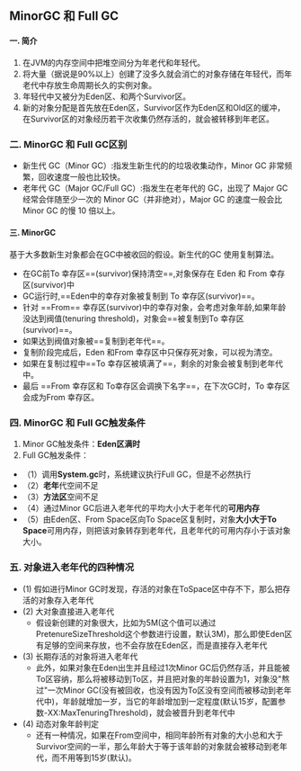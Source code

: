 ## MinorGC 和 Full GC


#### 一. 简介
1. 在JVM的内存空间中把堆空间分为年老代和年轻代。
1. 将大量（据说是90%以上）创建了没多久就会消亡的对象存储在年轻代，而年老代中存放生命周期长久的实例对象。
1. 年轻代中又被分为Eden区、和两个Survivor区。
1. 新的对象分配是首先放在Eden区，Survivor区作为Eden区和Old区的缓冲，在Survivor区的对象经历若干次收集仍然存活的，就会被转移到年老区。


### 二. MinorGC 和 Full GC区别
- 新生代 GC（Minor GC）:指发生新生代的的垃圾收集动作，Minor GC 非常频繁，回收速度一般也比较快。
- 老年代 GC（Major GC/Full GC）:指发生在老年代的 GC，出现了 Major GC 经常会伴随至少一次的 Minor GC（并非绝对），Major GC 的速度一般会比 Minor GC 的慢 10 倍以上。

#### 三. MinorGC
基于大多数新生对象都会在GC中被收回的假设。新生代的GC 使用复制算法。
- 在GC前To 幸存区==(survivor)保持清空==,对象保存在 Eden 和 From 幸存区(survivor)中
- GC运行时,==Eden中的幸存对象被复制到 To 幸存区(survivor)==。
- 针对 ==From== 幸存区(survivor)中的幸存对象，会考虑对象年龄,如果年龄没达到阀值(tenuring threshold)，对象会==被复制到To 幸存区(survivor)==。
- 如果达到阀值对象被==复制到老年代==。
- 复制阶段完成后，Eden 和From 幸存区中只保存死对象，可以视为清空。
- 如果在复制过程中==To 幸存区被填满了==，剩余的对象会被复制到老年代中。
- 最后 ==From 幸存区和 To幸存区会调换下名字==，在下次GC时，To 幸存区会成为From 幸存区。



### 四. MinorGC 和 Full GC触发条件
1. Minor GC触发条件：**Eden区满时**
2. Full GC触发条件：
- （1）调用**System.gc**时，系统建议执行Full GC，但是不必然执行
- （2）**老年**代空间不足
- （3）**方法区**空间不足
- （4）通过Minor GC后进入老年代的平均大小大于老年代的**可用内存**
- （5）由Eden区、From Space区向To Space区复制时，对象**大小大于To Space**可用内存，则把该对象转存到老年代，且老年代的可用内存小于该对象大小。


### 五. 对象进入老年代的四种情况
- (1) 假如进行Minor GC时发现，存活的对象在ToSpace区中存不下，那么把存活的对象存入老年代
- (2) 大对象直接进入老年代
    - 假设新创建的对象很大，比如为5M(这个值可以通过PretenureSizeThreshold这个参数进行设置，默认3M)，那么即使Eden区有足够的空间来存放，也不会存放在Eden区，而是直接存入老年代
- (3) 长期存活的对象将进入老年代
    - 此外，如果对象在Eden出生并且经过1次Minor GC后仍然存活，并且能被To区容纳，那么将被移动到To区，并且把对象的年龄设置为1，对象没"熬过"一次Minor GC(没有被回收，也没有因为To区没有空间而被移动到老年代中)，年龄就增加一岁，当它的年龄增加到一定程度(默认15岁，配置参数-XX:MaxTenuringThreshold)，就会被晋升到老年代中
- (4) 动态对象年龄判定
    - 还有一种情况，如果在From空间中，相同年龄所有对象的大小总和大于Survivor空间的一半，那么年龄大于等于该年龄的对象就会被移动到老年代，而不用等到15岁(默认)。